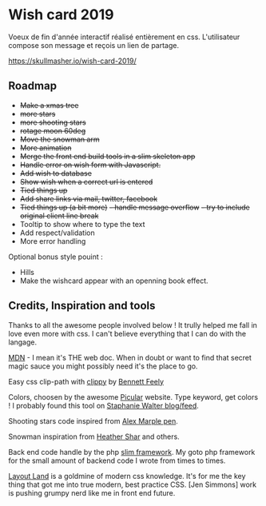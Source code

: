 # Wish card 2019
Voeux de fin d'année interactif réalisé entièrement en css. L'utilisateur compose son message et reçois un lien de partage.

https://skullmasher.io/wish-card-2019/

## Roadmap
- ~~Make a xmas tree~~
- ~~more stars~~
- ~~more shooting stars~~
- ~~rotage moon 60deg~~
- ~~Move the snowman arm~~
- ~~More animation~~
- ~~Merge the front end build tools in a slim skeleton app~~
- ~~Handle error on wish form with Javascript.~~
- ~~Add wish to database~~
- ~~Show wish when a correct url is entered~~
- ~~Tied things up~~
- ~~Add share links via mail, twitter, facebook~~
- ~~Tied things up (a bit more)~~
	~~- handle message overflow~~
	~~- try to include original client line break~~
- Tooltip to show where to type the text
- Add respect/validation
- More error handling

Optional bonus style pouint :
- Hills
- Make the wishcard appear with an openning book effect.

## Credits, Inspiration and tools

Thanks to all the awesome people involved below ! It trully helped me fall in love even more with css. I can't believe everything that I can do with the langage.

[MDN](https://developer.mozilla.org) - I mean it's THE web doc. When in doubt or want to find that secret magic sauce you might possibly need it's the place to go.

Easy css clip-path with [clippy](https://bennettfeely.com/clippy/) by [Bennett Feely](https://bennettfeely.com/)

Colors, choosen by the awesome [Picular](https://picular.co/) website. Type keyword, get colors ! I probably found this tool on [Staphanie Walter blog/feed](https://stephaniewalter.design/).

Shooting stars code inspired from [Alex Marple pen](https://codepen.io/alexmarple/pen/moBuj).

Snowman inspiration from [Heather Shar](https://codepen.io/heatheraislinn/pen/maRzbN) and others.

Back end code handle by the php [slim framework](https://www.slimframework.com). My goto php framework for the small amount of backend code I wrote from times to times.

[Layout Land](https://www.youtube.com/channel/UC7TizprGknbDalbHplROtag/videos) is a goldmine of modern css knowledge. It's for me the key thing that got me into true modern, best practice CSS. [Jen Simmons] work is pushing grumpy nerd like me in front end future.
